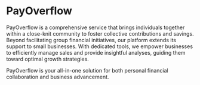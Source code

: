 # PayOverflow
PayOverflow is a comprehensive service that brings individuals together within a close-knit community to foster collective contributions and savings. Beyond facilitating group financial initiatives, our platform extends its support to small businesses. With dedicated tools, we empower businesses to efficiently manage sales and provide insightful analyses, guiding them toward optimal growth strategies. 

PayOverflow is your all-in-one solution for both personal financial collaboration and business advancement.
